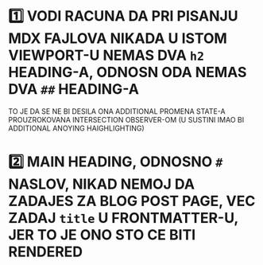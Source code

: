 # :one: VODI RACUNA DA PRI PISANJU MDX FAJLOVA NIKADA U ISTOM VIEWPORT-U NEMAS DVA `h2` HEADING-A, ODNOSN ODA NEMAS DVA `##` HEADING-A

TO JE DA SE NE BI DESILA ONA ADDITIONAL PROMENA STATE-A PROUZROKOVANA INTERSECTION OBSERVER-OM (U SUSTINI IMAO BI ADDITIONAL ANOYING HAIGHLIGHTING)

# :two: MAIN HEADING, ODNOSNO `#` NASLOV, NIKAD NEMOJ DA ZADAJES ZA BLOG POST PAGE, VEC ZADAJ `title` U FRONTMATTER-U, JER TO JE ONO STO CE BITI RENDERED   